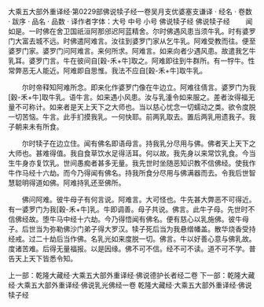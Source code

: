 大乘五大部外重译经·第0229部佛说犊子经一卷吴月支优婆塞支谦译
· 经名 · 卷数 · 跋序
· 品名 · 品数 · 译作者字体：大号 中号 小号
佛说犊子经
佛说犊子经
　　闻如是。一时佛在舍卫国祇洹阿那邠迟阿蓝精舍。尔时佛遇风患当须牛乳。时有婆罗门大富去城不远。时佛遣阿难言。汝往到婆罗门家从乞牛乳。阿难受教而往。便至婆罗门家。婆罗门问阿难言。来何所求。阿难言。如来向者少遇风患。故遣我乞牛乳耳。婆罗门言。牛在彼间自[穀-禾+牛]取之。阿难即往到牛群所。有一牸牛。性常弊恶无人能近。阿难即自思惟。我法不应自[穀-禾+牛]取牛乳。

　　尔时帝释知阿难所念。即来化作婆罗门像在牛边立。阿难往倩言。婆罗门为我[穀-禾+牛]取牛乳。语牛言。如来遇小风患。汝与乳湩令如来服之。差者汝得福无量不可称计。如来者是天上天下之大师也。当以慈心忧念一切蠕动之类。欲令度脱一切苦恼。牛言。此手扪摸我乳。一何快耶。前两乳取去。置后两乳用遗我子。我子朝来未有所食。

　　尔时犊子在边立住。闻有佛名即语母言。持我乳分尽用与佛。佛者天上天下之大师也。甚难得值。我自食草饮水足得活耳。何以故。我先身以来常饮乳食。今当生牛身亦复饮乳。世间愚痴者甚多无量。我先世时坐随恶知识教不信佛经。使我作牛作马经十六劫。而今乃得闻有佛名。持我所食分尽用与佛满器而去。令我后世智慧聪明得道如佛。阿难持乳还至佛所。

　　佛问阿难。彼牛母子有何言说。阿难言。大可怪也。牛先甚大弊恶不可得近。有一婆罗门为我[穀-禾+牛]乳。牛即调善。母子共说。佛言。此牛子母。先世时不信佛经故。堕牛马中经十六劫。今乃得悟闻有佛名。便有慈心以乳施佛。彼牛母子。后世当为弥勒佛沙门弟子得大罗汉。犊子死后当为我悬缯幡盖。散华烧香受持经戒。过二十劫后当作佛。名乳光如来度脱一切。佛言。牛以好善心意与佛乳故。度诸苦难。后得无量福报。以是因缘。佛不可不信。经不可不读。道不可不学。普告天上天下皆悉令知。

上一部：乾隆大藏经·大乘五大部外重译经·佛说德护长者经二卷
下一部：乾隆大藏经·大乘五大部外重译经·佛说乳光佛经一卷
乾隆大藏经·大乘五大部外重译经·佛说犊子经